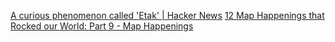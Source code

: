 
[A curious phenomenon called 'Etak' | Hacker News](https://news.ycombinator.com/item?id=40047806)
[12 Map Happenings that Rocked our World: Part 9 - Map Happenings](https://maphappenings.com/2024/04/11/story-of-etak/)
